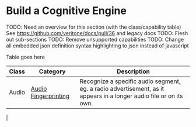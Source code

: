 # Build a Cognitive Engine

TODO: Need an overview for this section (with the class/capability table)  See https://github.com/veritone/docs/pull/36 and legacy docs
TODO: Flesh out sub-sections
TODO: Remove unsupported capabilities
TODO: Change all embedded json definition syntax highlighting to json instead of javascript

Table goes here

| Class | Category | Description |
| ----- | -------- | ------------|
| Audio | [Audio Fingerprinting](/developer/engines/cognitive/audio/audio-fingerprinting/) | Recognize a specific audio segment, eg. a radio advertisement, as it appears in a longer audio file or on its own. |
| 

